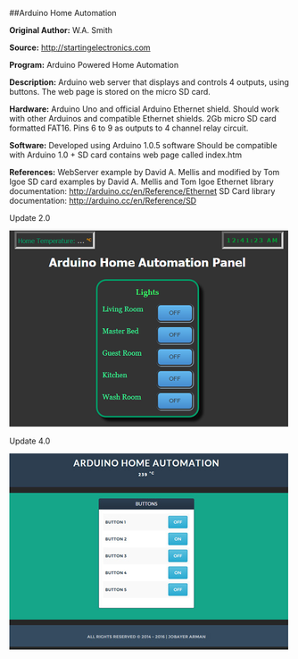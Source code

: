 ##Arduino Home Automation

**Original Author:**       W.A. Smith

**Source:**       http://startingelectronics.com

**Program:**      Arduino Powered Home Automation

**Description:**  Arduino web server that displays and controls 4 outputs,
              using buttons. The web page is stored on the micro SD card.

**Hardware:**     Arduino Uno and official Arduino Ethernet
              shield. Should work with other Arduinos and
              compatible Ethernet shields.
              2Gb micro SD card formatted FAT16.
              Pins 6 to 9 as outputs to 4 channel relay circuit.

**Software:**     Developed using Arduino 1.0.5 software
              Should be compatible with Arduino 1.0 +
              SD card contains web page called index.htm

**References:** WebServer example by David A. Mellis and modified by Tom Igoe
              SD card examples by David A. Mellis and Tom Igoe
              Ethernet library documentation: http://arduino.cc/en/Reference/Ethernet
              SD Card library documentation: http://arduino.cc/en/Reference/SD

Update 2.0

![](https://github.com/jobayerarman/Arduino-Home-Automation/blob/master/screenshot/HomeAutomation-2.0.png)

Update 4.0

![](https://github.com/jobayerarman/Arduino-Home-Automation/blob/master/screenshot/HomeAutomation-4.0.jpg)
